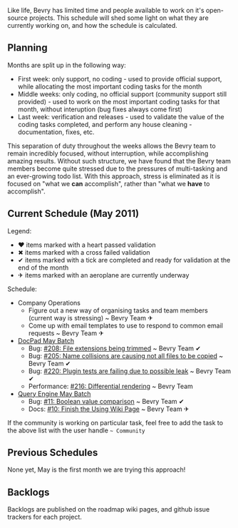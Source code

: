 Like life, Bevry has limited time and people available to work on it's open-source projects. This schedule will shed some light on what they are currently working on, and how the schedule is calculated.

## Planning

Months are split up in the following way:

- First week: only support, no coding - used to provide official support, while allocating the most important coding tasks for the month
- Middle weeks: only coding, no official support (community support still provided) - used to work on the most important coding tasks for that month, without interuption (bug fixes always come first)
- Last week: verification and releases - used to validate the value of the coding tasks completed, and perform any house cleaning - documentation, fixes, etc.

This separation of duty throughout the weeks allows the Bevry team to remain incredibly focused, without interruption, while accomplishing amazing results. Without such structure, we have found that the Bevry team members become quite stressed due to the pressures of multi-tasking and an ever-growing todo list. With this approach, stress is eliminated as it is focused on "what we **can** accomplish", rather than "what we **have** to accomplish".


## Current Schedule (May 2011)

Legend:
- ❤ items marked with a heart passed validation
- ✖ items marked with a cross failed validation
- ✔ items marked with a tick are completed and ready for validation at the end of the month
- ✈ items marked with an aeroplane are currently underway

Schedule:
- Company Operations
  - Figure out a new way of organising tasks and team members (current way is stressing) ~ Bevry Team ✈
  - Come up with email templates to use to respond to common email requests ~ Bevry Team ✈
- [DocPad May Batch](https://github.com/bevry/docpad/issues?milestone=9)
  - Bug: [#208: File extensions being trimmed](https://github.com/bevry/docpad/issues/208) ~ Bevry Team ✔
  - Bug: [#205: Name collisions are causing not all files to be copied](https://github.com/bevry/docpad/issues/205) ~ Bevry Team ✔
  - Bug: [#220: Plugin tests are failing due to possible leak](https://github.com/bevry/docpad/issues/220) ~ Bevry Team ✔
  - Performance: [#216: Differential rendering](https://github.com/bevry/docpad/issues/216) ~ Bevry Team
- [Query Engine May Batch](https://github.com/bevry/query-engine/issues?milestone=1)
  - Bug: [#11: Boolean value comparison](https://github.com/bevry/query-engine/pull/11) ~ Bevry Team  ✔
  - Docs: [#10: Finish the Using Wiki Page](https://github.com/bevry/query-engine/issues/10) ~ Bevry Team ✈

If the community is working on particular task, feel free to add the task to the above list with the user handle `~ Community`

## Previous Schedules

None yet, May is the first month we are trying this approach!

## Backlogs

Backlogs are published on the roadmap wiki pages, and github issue trackers for each project.